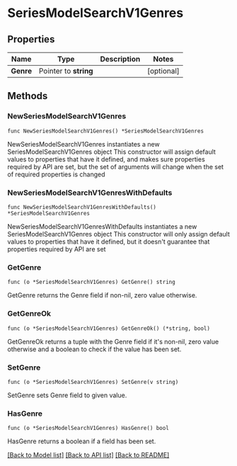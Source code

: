 # SeriesModelSearchV1Genres

## Properties

Name | Type | Description | Notes
------------ | ------------- | ------------- | -------------
**Genre** | Pointer to **string** |  | [optional] 

## Methods

### NewSeriesModelSearchV1Genres

`func NewSeriesModelSearchV1Genres() *SeriesModelSearchV1Genres`

NewSeriesModelSearchV1Genres instantiates a new SeriesModelSearchV1Genres object
This constructor will assign default values to properties that have it defined,
and makes sure properties required by API are set, but the set of arguments
will change when the set of required properties is changed

### NewSeriesModelSearchV1GenresWithDefaults

`func NewSeriesModelSearchV1GenresWithDefaults() *SeriesModelSearchV1Genres`

NewSeriesModelSearchV1GenresWithDefaults instantiates a new SeriesModelSearchV1Genres object
This constructor will only assign default values to properties that have it defined,
but it doesn't guarantee that properties required by API are set

### GetGenre

`func (o *SeriesModelSearchV1Genres) GetGenre() string`

GetGenre returns the Genre field if non-nil, zero value otherwise.

### GetGenreOk

`func (o *SeriesModelSearchV1Genres) GetGenreOk() (*string, bool)`

GetGenreOk returns a tuple with the Genre field if it's non-nil, zero value otherwise
and a boolean to check if the value has been set.

### SetGenre

`func (o *SeriesModelSearchV1Genres) SetGenre(v string)`

SetGenre sets Genre field to given value.

### HasGenre

`func (o *SeriesModelSearchV1Genres) HasGenre() bool`

HasGenre returns a boolean if a field has been set.


[[Back to Model list]](../README.md#documentation-for-models) [[Back to API list]](../README.md#documentation-for-api-endpoints) [[Back to README]](../README.md)


